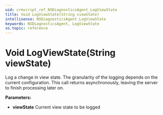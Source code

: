 ```yaml
---
uid: crmscript_ref_NSDiagnosticsAgent_LogViewState
title: Void LogViewState(String viewState)
intellisense: NSDiagnosticsAgent.LogViewState
keywords: NSDiagnosticsAgent, LogViewState
so.topic: reference
---
```


# Void LogViewState(String viewState)

Log a change in view state. The granularity of the logging depends on the current configuration. This call returns asynchronously, leaving the server to finish processing later on.

**Parameters:**
 - **viewState** Current view state to be logged
